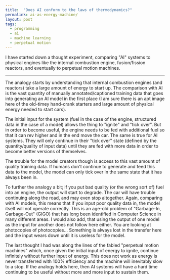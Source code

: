 ```yaml
---
title:  "Does AI conform to the laws of thermodynamics?" 
permalink: ai-as-energy-machine/
layout: post
tags:
  - programming
  - ai
  - machine learning
  - perpetual motion
---
```


I have started down a thought experiment, comparing "AI" systems to physical engines like the internal combustion engine, fusion/fission reactors, and eventually to perpetual motion machines.

---

The analogy starts by understanding that internal combustion engines (and reactors) take a large amount of energy to start up. The comparison with AI is the vast quantity of manually annotated/captioned training data that goes into generating an AI model in the first place (I am sure there is an apt image here of the old-timey hand-crank starters and large amount of physical energy needed to start cars).

The initial input for the system (fuel in the case of the engine, structured data in the case of a model) allows the thing to "ignite" and "tick over". But in order to become useful, the engine needs to be fed with additional fuel so that it can rev higher and in the end move the car. The same is true for AI systems. They will only continue in their "tick over" state (defined by the quantity/quality of input data) until they are fed with more data in order to become better versions of themselves. 

The trouble for the model creators though is access to this vast amount of quality training data. If humans don't continue to generate and feed this data to the model, the model can only tick over in the same state that it has always been in.

To further the analogy a bit; if you put bad quality (or the wrong sort of) fuel into an engine, the output will start to degrade. The car will have trouble continuing along the road, and may even stop altogether. Again, comparing with AI models, this means that if you input poor quality data in, the model itself will not operate correctly. This is an age-old problem of "Garbage-In, Garbage-Out" (GIGO) that has long been identified in Computer Science in many different areas. I would also add, that using the output of one model as the input for another does not follow here either. You are looking at photocopies of photocopies... Something is always lost in the transfer here and the input wears down until it is useless for the model.

The last thought I had was along the lines of the fabled "perpetual motion machines" which, once given the initial input of energy to ignite, continue infinitely without further input of energy. This does not work as energy is never transferred with 100% efficiency and the machine will inevitably slow to a stop. If the analogy holds here, then AI systems will have a hard time continuing to be useful without more and more input to sustain them.
